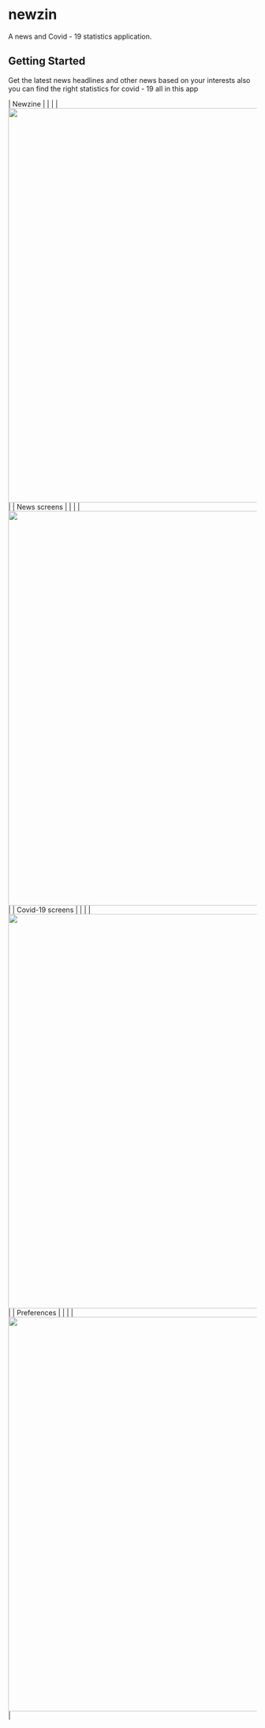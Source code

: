 # newzin

A news and Covid - 19 statistics application.

## Getting Started

Get the latest news headlines and other news
based on your interests 
also you can find the right statistics for covid - 19 all in this app

| Newzine      |
| |
| <img src="https://mir-s3-cdn-cf.behance.net/project_modules/disp/3e76e3113284319.602479ac27dcb.png" width="800"> | 
| News screens      |
| |
| <img src="https://mir-s3-cdn-cf.behance.net/project_modules/1400_opt_1/9124b9113284319.602479ac287f3.png" width="800" > | 
| Covid-19 screens      |
| |
| <img src="https://mir-s3-cdn-cf.behance.net/project_modules/1400_opt_1/48637f113284319.602479ac28ea6.png" width="800" > | 
| Preferences      |
| |
| <img src="https://mir-s3-cdn-cf.behance.net/project_modules/fs/2eb5ec113284319.602479ac282ca.png" width="800" > | 
